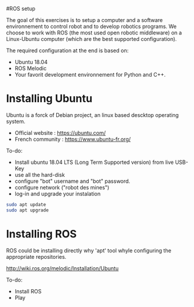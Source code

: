 #ROS setup

The goal of this exercises is to setup a computer and a software environnement to control robot and to develop robotics programs.
We choose to work with ROS (the most used open robotic middleware) on a Linux-Ubuntu computer (which are the best supported configuration).

The required configuration at the end is based on:
  - Ubuntu 18.04
  - ROS Melodic
  - Your favorit development environnement for Python and C++.

# Installing Ubuntu

Ubuntu is a forck of Debian project, an linux based descktop operating system.

  - Official website : <https://ubuntu.com/>
  - French community : <https://www.ubuntu-fr.org/>

To-do:
  - Install ubuntu 18.04 LTS (Long Term Supported version) from live USB-Key
  - use all the hard-disk
  - configure "bot" username and "bot" password.
  - configure network ("robot des mines")
  - log-in and upgrade your instalation
```bash
sudo apt update
sudo apt upgrade
```

# Installing ROS

ROS could be installing directly why 'apt' tool whyle configuring the appropriate repositories.

<http://wiki.ros.org/melodic/Installation/Ubuntu>


To-do:
  - Install ROS
  - Play
